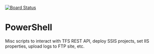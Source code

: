 [![Board Status](https://dev.azure.com/MSFT-MarcusFelling/7aba5a00-db46-4573-98ef-ff92f85a493a/b6dab27f-510a-4ac5-8d63-6607c98e213c/_apis/work/boardbadge/acdc822c-4ed5-423f-b90e-0b765dee418e)](https://dev.azure.com/MSFT-MarcusFelling/7aba5a00-db46-4573-98ef-ff92f85a493a/_boards/board/t/b6dab27f-510a-4ac5-8d63-6607c98e213c/Microsoft.RequirementCategory)
# PowerShell

Misc scripts to interact with TFS REST API, deploy SSIS projects, set IIS properties, upload logs to FTP site, etc.

